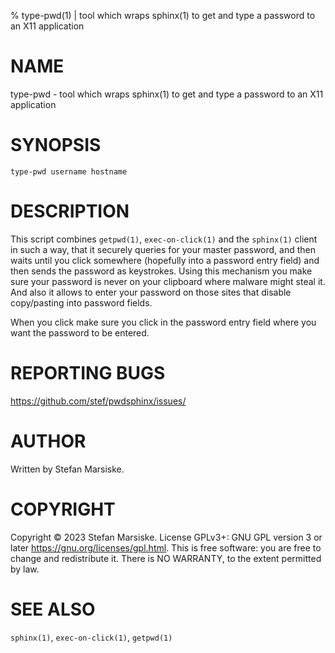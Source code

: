 % type-pwd(1) | tool which wraps sphinx(1) to get and type a password to an X11 application

# NAME

type-pwd - tool which wraps sphinx(1) to get and type a password to an X11 application

# SYNOPSIS

```
type-pwd username hostname
```

# DESCRIPTION

This script combines `getpwd(1)`, `exec-on-click(1)` and the
`sphinx(1)` client in such a way, that it securely queries for your
master password, and then waits until you click somewhere (hopefully
into a password entry field) and then sends the password as
keystrokes. Using this mechanism you make sure your password is never
on your clipboard where malware might steal it. And also it allows to
enter your password on those sites that disable copy/pasting into
password fields.

When you click make sure you click in the password entry field where
you want the password to be entered.

# REPORTING BUGS

https://github.com/stef/pwdsphinx/issues/

# AUTHOR

Written by Stefan Marsiske.

# COPYRIGHT

Copyright © 2023 Stefan Marsiske.  License GPLv3+: GNU GPL version 3 or later <https://gnu.org/licenses/gpl.html>.
This is free software: you are free to change and redistribute it.  There is NO WARRANTY, to the extent permitted by law.

# SEE ALSO

`sphinx(1)`, `exec-on-click(1)`,  `getpwd(1)`
